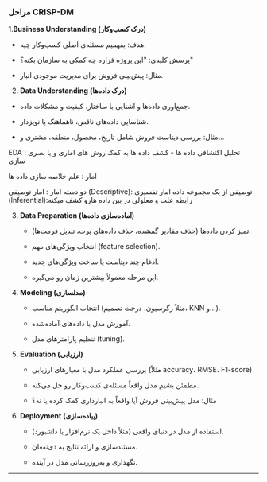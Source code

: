 
### مراحل **CRISP-DM**

1.**Business Understanding (درک کسب‌وکار)**

- هدف: بفهمیم مسئله‌ی اصلی کسب‌وکار چیه.
    
- پرسش کلیدی: "این پروژه قراره چه کمکی به سازمان بکنه؟"
    
- مثال: پیش‌بینی فروش برای مدیریت موجودی انبار.
    

2. **Data Understanding (درک داده‌ها)**

- جمع‌آوری داده‌ها و آشنایی با ساختار، کیفیت و مشکلات داده.
    
- شناسایی داده‌های ناقص، ناهماهنگ یا نویزدار.
    
- مثال: بررسی دیتاست فروش شامل تاریخ، محصول، منطقه، مشتری و...


EDA : 
تحلیل اکتشافی داده ها - کشف داده ها به کمک روش های اماری و یا بصری سازی

امار : علم خلاصه سازی داده ها

دو دسته امار : 
امار توصیفی (Descriptive):  توصیفی از یک مجموعه داده 
امار تفسیری (Inferential):رابطه علت و معلولی در بین داده هارو کشف میکنه
    

3. **Data Preparation (آماده‌سازی داده‌ها)**
    
    - تمیز کردن داده‌ها (حذف مقادیر گمشده، حذف داده‌های پرت، تبدیل فرمت‌ها).
        
    - انتخاب ویژگی‌های مهم (feature selection).
        
    - ادغام چند دیتاست یا ساخت ویژگی‌های جدید.
        
    - این مرحله معمولاً بیشترین زمان رو می‌گیره.
        
4. **Modeling (مدلسازی)**
    
    - انتخاب الگوریتم مناسب (مثلاً رگرسیون، درخت تصمیم، KNN و...).
        
    - آموزش مدل با داده‌های آماده‌شده.
        
    - تنظیم پارامترهای مدل (tuning).
        
5. **Evaluation (ارزیابی)**
    
    - بررسی عملکرد مدل با معیارهای ارزیابی (مثلاً accuracy، RMSE، F1-score).
        
    - مطمئن بشیم مدل واقعاً مسئله‌ی کسب‌وکار رو حل می‌کنه.
        
    - مثال: مدل پیش‌بینی فروش آیا واقعاً به انبارداری کمک کرده یا نه؟
        
6. **Deployment (پیاده‌سازی)**
    
    - استفاده از مدل در دنیای واقعی (مثلاً داخل یک نرم‌افزار یا داشبورد).
        
    - مستندسازی و ارائه نتایج به ذی‌نفعان.
        
    - نگهداری و به‌روزرسانی مدل در آینده.








        

---